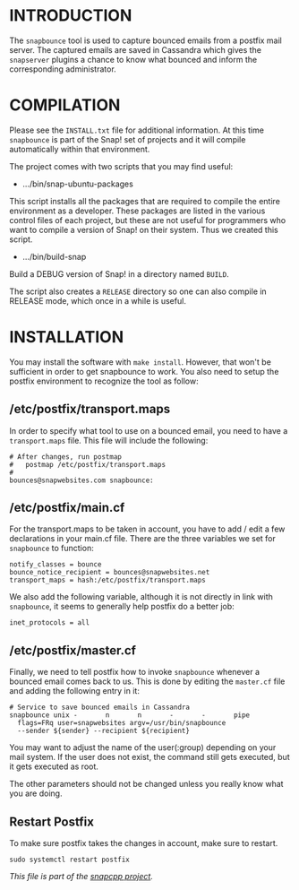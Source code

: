 

INTRODUCTION
============

The `snapbounce` tool is used to capture bounced emails from a postfix
mail server. The captured emails are saved in Cassandra which gives
the `snapserver` plugins a chance to know what bounced and inform
the corresponding administrator.


COMPILATION
===========

Please see the `INSTALL.txt` file for additional information. At this
time `snapbounce` is part of the Snap! set of projects and it will
compile automatically within that environment.

The project comes with two scripts that you may find useful:

* .../bin/snap-ubuntu-packages

This script installs all the packages that are required to compile
the entire environment as a developer. These packages are listed
in the various control files of each project, but these are not
useful for programmers who want to compile a version of Snap! on
their system. Thus we created this script.

* .../bin/build-snap

Build a DEBUG version of Snap! in a directory named `BUILD`.

The script also creates a `RELEASE` directory so one can also
compile in RELEASE mode, which once in a while is useful.


INSTALLATION
============

You may install the software with `make install`. However,
that won't be sufficient in order to get snapbounce to work.
You also need to setup the postfix environment to recognize
the tool as follow:


## /etc/postfix/transport.maps

In order to specify what tool to use on a bounced email, you
need to have a `transport.maps` file. This file will include
the following:

    # After changes, run postmap
    #   postmap /etc/postfix/transport.maps
    #
    bounces@snapwebsites.com snapbounce:


## /etc/postfix/main.cf

For the transport.maps to be taken in account, you have to
add / edit a few declarations in your main.cf file. There are
the three variables we set for `snapbounce` to function:

    notify_classes = bounce
    bounce_notice_recipient = bounces@snapwebsites.net
    transport_maps = hash:/etc/postfix/transport.maps

We also add the following variable, although it is not directly
in link with `snapbounce`, it seems to generally help postfix
do a better job:

    inet_protocols = all


## /etc/postfix/master.cf

Finally, we need to tell postfix how to invoke `snapbounce` whenever
a bounced email comes back to us. This is done by editing the
`master.cf` file and adding the following entry in it:

    # Service to save bounced emails in Cassandra
    snapbounce unix -       n       n       -       -       pipe
      flags=FRq user=snapwebsites argv=/usr/bin/snapbounce
      --sender ${sender} --recipient ${recipient}

You may want to adjust the name of the user(:group) depending on your
mail system. If the user does not exist, the command still gets
executed, but it gets executed as root.

The other parameters should not be changed unless you really know what
you are doing.


## Restart Postfix

To make sure postfix takes the changes in account, make sure to restart.

    sudo systemctl restart postfix


_This file is part of the [snapcpp project](http://snapwebsites.org/)._
